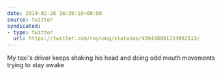 ```yaml
---
date: 2014-02-28 16:36:10+00:00
source: twitter
syndicated:
- type: twitter
  url: https://twitter.com/roytang/statuses/439438891724992513/
---
```


My taxi's driver keeps shaking his head and doing odd mouth movements trying to stay awake